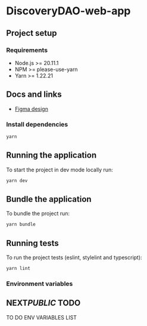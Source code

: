 # DiscoveryDAO-web-app

## Project setup

### Requirements

- Node.js >= 20.11.1
- NPM >= please-use-yarn
- Yarn >= 1.22.21

## Docs and links

- [Figma design](https://www.figma.com/file/yPNsPGCERj8MI3Hw4j5210/Citizend-dApp?type=design&node-id=156%3A1986&mode=dev)

### Install dependencies

```sh
yarn
```

## Running the application

To start the project in dev mode locally run:

```sh
yarn dev
```

## Bundle the application

To bundle the project run:

```sh
yarn bundle
```

## Running tests

To run the project tests (eslint, stylelint and typescript):

```sh
yarn lint
```

### Environment variables

## NEXT*PUBLIC* TODO

TO DO ENV VARIABLES LIST
